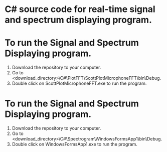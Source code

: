 # C# source code for real-time signal and spectrum displaying program.

# To run the Signal and Spectrum Displaying program. 
1. Download the repository to your computer.
2. Go to <download_directory>\C#\PlotFFT\ScottPlotMicrophoneFFT\bin\Debug.
3. Double click on ScottPlotMicrophoneFFT.exe to run the program.

# To run the Signal and Spectrum Displaying program. 
1. Download the repository to your computer.
2. Go to <download_directory>\C#\Spectrogram\WindowsFormsApp1\bin\Debug.
3. Double click on WindowsFormsApp1.exe to run the program.
